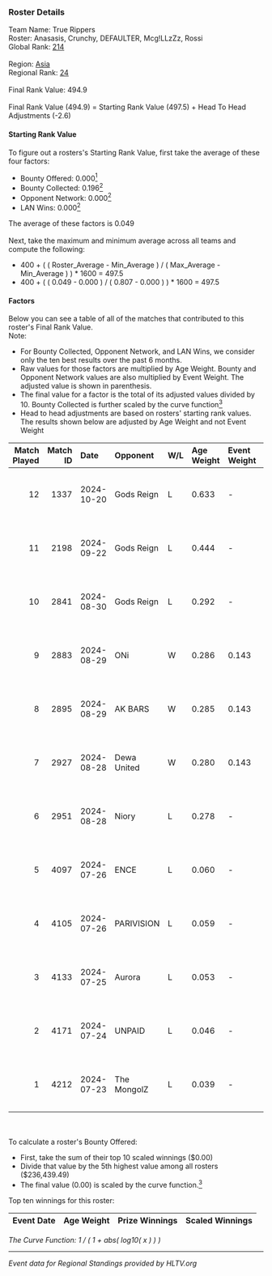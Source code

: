 ### Roster Details<br />
Team Name: True Rippers<br />
Roster: Anasasis, Crunchy, DEFAULTER, Mcg!LLzZz, Rossi<br />
Global Rank: [214](../../standings_global_2025_01_13.md)<br />
<br />
Region: [Asia]( ../../standings_asia_2025_01_13.md)<br />
Regional Rank: [24]( ../../standings_asia_2025_01_13.md)<br />
<br />
Final Rank Value:  494.9<br />
<br />
Final Rank Value (494.9) = Starting Rank Value (497.5) + Head To Head Adjustments (-2.6)<br />

#### Starting Rank Value<br />
To figure out a rosters's Starting Rank Value, first take the average of these four factors:<br />
- Bounty Offered: 0.000[<sup>1</sup>](#table2)
- Bounty Collected: 0.196[<sup>2</sup>](#table1)
- Opponent Network: 0.000[<sup>2</sup>](#table1)
- LAN Wins: 0.000[<sup>2</sup>](#table1)

The average of these factors is 0.049<br />
<br />
Next, take the maximum and minimum average across all teams and compute the following:<br />
- 400 + ( ( Roster_Average - Min_Average ) / ( Max_Average - Min_Average ) ) * 1600 = 497.5
- 400 + ( ( 0.049 - 0.000 ) / ( 0.807 - 0.000 ) ) * 1600 = 497.5


#### Factors<br />
Below you can see a table of all of the matches that contributed to this roster's Final Rank Value.<br />
Note:<br />

- For Bounty Collected, Opponent Network, and LAN Wins, we consider only the ten best results over the past 6 months.
- Raw values for those factors are multiplied by Age Weight. Bounty and Opponent Network values are also multiplied by Event Weight. The adjusted value is shown in parenthesis.
- The final value for a factor is the total of its adjusted values divided by 10. Bounty Collected is further scaled by the curve function[<sup>3</sup>](#curveFunction)
- Head to head adjustments are based on rosters' starting rank values. The results shown below are adjusted by Age Weight and not Event Weight
<span id="table1"></span><br />


| Match Played | Match ID | Date       | Opponent    | W/L | Age Weight | Event Weight | Bounty Collected | Opponent Network | LAN Wins  | H2H Adj. | Roster                                            |
| -: | -: | :- | :- | :- | :- | :- | :- | :- | :- | -: | :- |
|           12 |     1337 | 2024-10-20 | Gods Reign  | L   | 0.633      | -            | -                | -                | -         |    -4.36 | Anasasis, Crunchy, DEFAULTER, Mcg!LLzZz, Rossi    |
|           11 |     2198 | 2024-09-22 | Gods Reign  | L   | 0.444      | -            | -                | -                | -         |    -3.10 | Anasasis, Crunchy, DEFAULTER, Mcg!LLzZz, Rossi    |
|           10 |     2841 | 2024-08-30 | Gods Reign  | L   | 0.292      | -            | -                | -                | -         |    -2.02 | Crazy_Gamer, Crunchy, DayMake, DEFAULTER, Rossi   |
|            9 |     2883 | 2024-08-29 | ONi         | W   | 0.286      | 0.143        | 0.000 (0.000)    | 0.039 (0.002)    | 0 (0.000) |     4.18 | Crazy_Gamer, Crunchy, DayMake, DEFAULTER, Rossi   |
|            8 |     2895 | 2024-08-29 | AK BARS     | W   | 0.285      | 0.143        | 0.020 (0.001)    | 0.013 (0.001)    | 0 (0.000) |     5.50 | Crazy_Gamer, Crunchy, DayMake, DEFAULTER, Rossi   |
|            7 |     2927 | 2024-08-28 | Dewa United | W   | 0.280      | 0.143        | 0.000 (0.000)    | 0.048 (0.002)    | 0 (0.000) |     3.25 | Crazy_Gamer, Crunchy, DayMake, DEFAULTER, Rossi   |
|            6 |     2951 | 2024-08-28 | Niory       | L   | 0.278      | -            | -                | -                | -         |    -5.43 | Crazy_Gamer, Crunchy, DayMake, DEFAULTER, Rossi   |
|            5 |     4097 | 2024-07-26 | ENCE        | L   | 0.060      | -            | -                | -                | -         |    -0.04 | Crazy_Gamer, DayMake, DEFAULTER, Mcg!LLzZz, Rossi |
|            4 |     4105 | 2024-07-26 | PARIVISION  | L   | 0.059      | -            | -                | -                | -         |    -0.20 | Crazy_Gamer, DayMake, DEFAULTER, Mcg!LLzZz, Rossi |
|            3 |     4133 | 2024-07-25 | Aurora      | L   | 0.053      | -            | -                | -                | -         |    -0.35 | Crazy_Gamer, DayMake, DEFAULTER, Mcg!LLzZz, Rossi |
|            2 |     4171 | 2024-07-24 | UNPAID      | L   | 0.046      | -            | -                | -                | -         |    -0.07 | Crazy_Gamer, DayMake, DEFAULTER, Mcg!LLzZz, Rossi |
|            1 |     4212 | 2024-07-23 | The MongolZ | L   | 0.039      | -            | -                | -                | -         |    -0.00 | Crazy_Gamer, DayMake, DEFAULTER, Mcg!LLzZz, Rossi |

<br />
<span id="table2"></span><br />
To calculate a roster's Bounty Offered:<br />

- First, take the sum of their top 10 scaled winnings ($0.00)
- Divide that value by the 5th highest value among all rosters ($236,439.49)
- The final value (0.00) is scaled by the curve function.[<sup>3</sup>](#curveFunction)

Top ten winnings for this roster:<br />

| Event Date | Age Weight | Prize Winnings | Scaled Winnings |
| :- | -: | :- | :- |


<span id="curveFunction"></span>_The Curve Function: 1 / ( 1 + abs( log10( x ) ) )_<br />

---
_Event data for Regional Standings provided by HLTV.org_<br />
